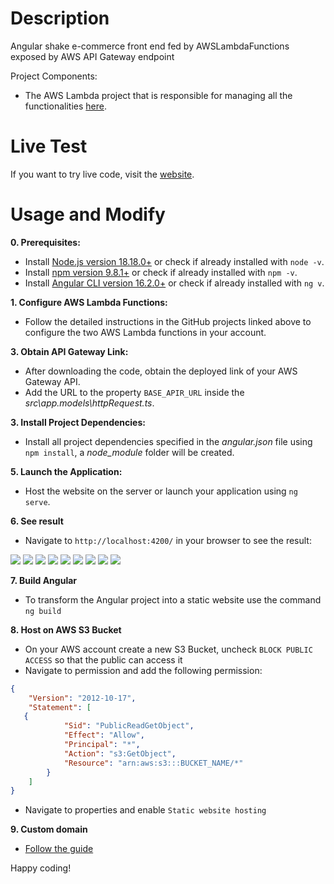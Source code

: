 # Description
Angular shake e-commerce front end fed by AWSLambdaFunctions exposed by AWS API Gateway endpoint

Project Components:
- The AWS Lambda project that is responsible for managing all the functionalities [here](https://github.com/Puntiss/java-shake-AWSLambdaFunctions).

# Live Test
If you want to try live code, visit the [website](https://angular-shake-shop.s3.us-east-2.amazonaws.com/index.html).

# Usage and Modify
**0. Prerequisites:**

- Install [Node.js version 18.18.0+](https://nodejs.org/en/download/current) or check if already installed with `node -v`.
- Install [npm version 9.8.1+](https://docs.npmjs.com/downloading-and-installing-node-js-and-npm) or check if already installed with `npm -v`.
- Install [Angular CLI version 16.2.0+](https://angular.io/cli) or check if already installed with `ng v`.

**1. Configure AWS Lambda Functions:**
   
- Follow the detailed instructions in the GitHub projects linked above to configure the two AWS Lambda functions in your account.

**3. Obtain API Gateway Link:**
   
- After downloading the code, obtain the deployed link of your AWS Gateway API.
- Add the URL to the property `BASE_APIR_URL` inside the *src\app\.models\httpRequest.ts*.

**3. Install Project Dependencies:**
   
- Install all project dependencies specified in the *angular.json* file using `npm install`, a *node_module* folder will be created.

**5. Launch the Application:**

- Host the website on the server or launch your application using `ng serve`.

**6. See result**

- Navigate to `http://localhost:4200/` in your browser to see the result:

![](https://github.com/Puntiss/angular-shake-AWSFeeded/blob/master/screenshot/text%20filter.JPG)
![](https://github.com/Puntiss/angular-shake-AWSFeeded/blob/master/screenshot/user%20not%20found.JPG)
![](https://github.com/Puntiss/angular-shake-AWSFeeded/blob/master/screenshot/user%20saved.JPG)
![](https://github.com/Puntiss/angular-shake-AWSFeeded/blob/master/screenshot/login%20done.JPG)
![](https://github.com/Puntiss/angular-shake-AWSFeeded/blob/master/screenshot/info%20page.JPG)
![](https://github.com/Puntiss/angular-shake-AWSFeeded/blob/master/screenshot/filter%20price%20and%20qty%20home.JPG)
![](https://github.com/Puntiss/angular-shake-AWSFeeded/blob/master/screenshot/cart.JPG)
![](https://github.com/Puntiss/angular-shake-AWSFeeded/blob/master/screenshot/order%20made.JPG)
![](https://github.com/Puntiss/angular-shake-AWSFeeded/blob/master/screenshot/numOrder%20updated.JPG)

**7. Build Angular**

- To transform the Angular project into a static website use the command `ng build`

**8. Host on AWS S3 Bucket**

- On your AWS account create a new S3 Bucket, uncheck `BLOCK PUBLIC ACCESS` so that the public can access it
- Navigate to permission and add the following permission:
```json
{
    "Version": "2012-10-17",
    "Statement": [
   {
            "Sid": "PublicReadGetObject",
            "Effect": "Allow",
            "Principal": "*",
            "Action": "s3:GetObject",
            "Resource": "arn:aws:s3:::BUCKET_NAME/*"
        }
    ]
}
```
- Navigate to properties and enable `Static website hosting`
  
**9. Custom domain**

- [Follow the guide](https://dev.to/aws-builders/how-to-deploy-a-static-website-on-amazon-s3-with-route-53-3o6p)

Happy coding!


